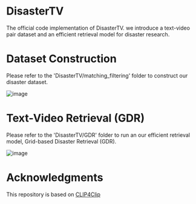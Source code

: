 # DisasterTV

The official code implementation of DisasterTV. we introduce a text-video pair dataset and an efficient retrieval model for disaster research. 


# Dataset Construction

Please refer to the 'DisasterTV/matching_filtering' folder to construct our disaster dataset.

![image](https://github.com/user-attachments/assets/71f85d59-c899-48bf-ab1d-4afd07089859)

# Text-Video Retrieval (GDR)

Please refer to the 'DisasterTV/GDR' folder to run an our efficient retrieval model, Grid-based Disaster Retrieval (GDR).

![image](https://github.com/user-attachments/assets/3e7a2348-28f1-4313-b0a3-80dcc7ab435c)


# Acknowledgments

This repository is based on [CLIP4Clip](https://github.com/ArrowLuo/CLIP4Clip)
